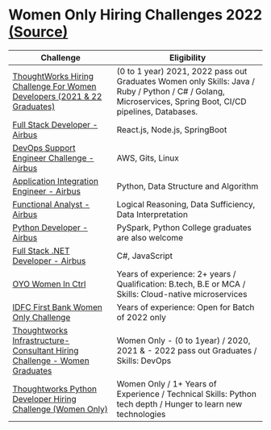 # Women Only Hiring Challenges 2022 [(Source)](https://www.hackerearth.com/challenges/?utm_source=banner&utm_medium=he&utm_campaign=HackerEarthChallenges)
 
|     Challenge      |   Eligibility    |
| ------------------ | ---------------- |
| [ThoughtWorks Hiring Challenge For Women Developers (2021 & 22 Graduates)](https://assessment.hackerearth.com/challenges/hiring/thoughtworks-hiring-challenge-for-women-developer-2022/?utm_source=email&utm_medium=content&utm_campaign=ThoughtWorksHiringChallengeForWomenDevelopers2021-22Graduates) |	(0 to 1 year) 2021, 2022 pass out Graduates Women only Skills: Java / Ruby / Python / C# / Golang, Microservices, Spring Boot, CI/CD pipelines, Databases. 
| [Full Stack Developer - Airbus](https://assessment.hackerearth.com/challenges/hiring/airbus-wonderhacks-10-fullstack-developer/?utm_source=email&utm_medium=content&utm_campaign=FullStackDeveloper-Airbus)	| React.js, Node.js, SpringBoot	|
| [DevOps Support Engineer Challenge - Airbus](https://assessment.hackerearth.com/challenges/hiring/airbus-wonderhacks-1-devops-support-engineer/?utm_source=email&utm_medium=content&utm_campaign=DevOpsSupportEngineerChallenge-Airbus)	| AWS, Gits, Linux	|
| [Application Integration Engineer - Airbus](https://assessment.hackerearth.com/challenges/hiring/airbus-wonderhacks-10-application-integration-engineer/?utm_source=email&utm_medium=content&utm_campaign=ApplicationIntegrationEngineer-Airbus)	| Python, Data Structure and Algorithm	|
| [Functional Analyst - Airbus](https://assessment.hackerearth.com/challenges/hiring/airbus-wonderhacks-10-functional-analyst/?utm_source=email&utm_medium=content&utm_campaign=FunctionalAnalyst-Airbus)	| Logical Reasoning, Data Sufficiency, Data Interpretation	|
| [Python Developer - Airbus](https://assessment.hackerearth.com/challenges/hiring/airbus-wonderhacks-10-python-developer/?utm_source=email&utm_medium=content&utm_campaign=PythonDeveloper-Airbus)	| PySpark, Python College graduates are also welcome |
| [Full Stack .NET Developer - Airbus](https://assessment.hackerearth.com/challenges/hiring/airbus-wonderhacks-10-full-stack-developer-net/?utm_source=email&utm_medium=content&utm_campaign=FullStackdotNETDeveloper-Airbus) |	C#, JavaScript |
| [OYO Women In Ctrl](https://assessment.hackerearth.com/challenges/hiring/women-in-ctrl/) | Years of experience: 2+ years / Qualification: B.tech, B.E or MCA / Skills: Cloud-native microservices	|
| [IDFC First Bank Women Only Challenge](https://assessment.hackerearth.com/challenges/hiring/idfc-first-bank_women-only-challenge/?utm_source=email&utm_medium=content&utm_campaign=IDFCFirstBankWomenOnlyChallenge)	| Years of experience: Open for Batch of 2022 only	|
| [Thoughtworks Infrastructure-Consultant Hiring Challenge - Women Graduates](https://assessment.hackerearth.com/challenges/hiring/thoughtworks-infra-consultant-hiring-challenge-3/?utm_source=email&utm_medium=content&utm_campaign=ThoughtworksInfrastructure-ConsultantHiringChallenge-WomenGraduates) | Women Only - (0 to 1year) / 2020, 2021 & - 2022 pass out Graduates / Skills: DevOps	|
| [Thoughtworks Python Developer Hiring Challenge (Women Only)](https://assessment.hackerearth.com/challenges/hiring/python-developer-hiring-challenge-women-graduates/?utm_source=email&utm_medium=content&utm_campaign=ThoughtworksPythonDeveloperHiringChallenge-WomenOnly) | Women Only / 1+ Years of Experience / Technical Skills: Python tech depth / Hunger to learn new technologies |
